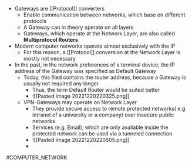 * Gateways are [[Protocol]] converters
	* Enable communication between networks, which base on different protocols
	* A Gateway can in theory operate on all layers
	* Gateways, which operate at the Network Layer, are also called **Multiprotocol Routers**
* Modern computer networks operate almost exclusively with the IP
	* For this reason, a [[Protocol]] conversion at the Network Layer is mostly not necessary
* In the past, in the network preferences of a terminal device, the IP address of the Gateway was specified as Default Gateway
	* Today, this filed contains the router address, because a Gateway is usually not required any longer
		* Thus, the term Default Router would be suited better
		* ![[Pasted image 20221220220325.png]]
	* VPN-Gateways may operate on Network Layer
		* They provide secure access to remote protected networks( e.g intranet of a university or a company) over insecure public networks
		* Services (e.g. Email), which are only available inside the protected network can be used via a tunneled connection
		* ![[Pasted image 20221220220505.png]]
		* 
#COMPUTER_NETWORK 
 